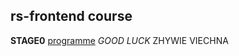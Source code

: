 ## rs-frontend course

**STAGE0** [programme](https://github.com/rolling-scopes-school/tasks/tree/master/stage0)
*GOOD LUCK* 
ZHYWIE VIECHNA
